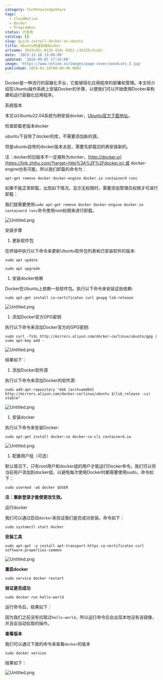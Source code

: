 ```yaml
---
category: TechKnowledgeShare
tags:
  - CloudNative
  - Docker
  - ProgramEnv
status: 已发布
catalog: []
slug: quick-install-docker-on-ubuntu
title: Ubuntu快速安装Docker
urlname: 3bd3cd5c-012b-418c-93b1-c3d325c3ca3c
date: '2023-11-18 13:06:00'
updated: '2024-09-07 17:43:00'
image: 'https://www.notion.so/images/page-cover/woodcuts_3.jpg'
published: 2020-01-18T08:00:00.000Z
---
```


Docker是一种流行的容器化平台，它能够简化应用程序的部署和管理。本文将介绍在Ubuntu操作系统上安装Docker的步骤，以便我们可以开始使用Docker来构建和运行容器化应用程序。


系统版本


本文以Ubuntu22.04系统为例安装docker，[Ubuntu官方下载地址](https://link.zhihu.com/?target=https%3A%2F%2Fubuntu.com%2Fdownload)。


检查卸载老版本docker


ubuntu下自带了docker的库，不需要添加新的源。


但是ubuntu自带的docker版本太低，需要先卸载旧的再安装新的。


注：docker的旧版本不一定被称为docker，[http://docker.io](https://link.zhihu.com/?target=http%3A%2F%2Fdocker.io) 或 docker-engine也有可能，所以我们卸载的命令为：


`apt-get remove docker docker-engine docker.io containerd runc`


如果不能正常卸载，出现如下情况，显示无权限时，需要添加管理员权限才可进行卸载：


我们就需要使用`sudo apt-get remove docker docker-engine docker.io containerd runc`命令使用root权限来进行卸载。


![Untitled.png](https://prod-files-secure.s3.us-west-2.amazonaws.com/5d24fe63-e567-4804-86f9-9fdc62e13082/39952d0f-7851-4550-b715-72a33876c773/Untitled.png?X-Amz-Algorithm=AWS4-HMAC-SHA256&X-Amz-Content-Sha256=UNSIGNED-PAYLOAD&X-Amz-Credential=ASIAZI2LB4662R75BH5Q%2F20250214%2Fus-west-2%2Fs3%2Faws4_request&X-Amz-Date=20250214T053708Z&X-Amz-Expires=3600&X-Amz-Security-Token=IQoJb3JpZ2luX2VjEP7%2F%2F%2F%2F%2F%2F%2F%2F%2F%2FwEaCXVzLXdlc3QtMiJIMEYCIQCh1CbUX4TEB7Heei%2FDQkm10sjNbCsH0c%2Fi1APBLC1GHgIhAMsfHhx77WDw3mqp3sCYNEXTZYJHs7zS9eyKKtwjiGiLKv8DCCcQABoMNjM3NDIzMTgzODA1IgwRObPwibGlyYLGFhkq3APl9r6jF2l83vm0I7I6lWHP991wQprJa28yyvswwQuyzbL7Uc4%2BbvH13R%2Bb0ql32b10etA7PXtF8jGGQQumStK2Tzs3pAcYgZhiyso4PvzyEtlWcdwa3HL7Ax4KWHRp4B%2FxKs1uEDWMA75pJ69AHVEU8KEfKc9tYa3mKrHqSa%2BYxDoxnMAYD4LqfUBAaZrqTXZNA1aOr1YQ3g%2BhfvbmhXjyVzX4yFzTVOACIk7Vc6ryWTe5vrlZGb4JwqSc1eOqswk4Q4L9MC82WFHnk5Gd5OHl5kDKfExnI6XD0YqbZUayXOpwsosHMptlg62AlICqW4gNFaNWPNYCRa8DteIsfT5oRuwNoUFlm7mFweIlt1pvus8u4TpNqQSNUftoMi2eCjWWeGzGP4yqZnQrTiGFwug4ZmPHRbSQ3UdJZF%2BA3H%2Bz8HBUr9G7dA13jcwGPYRfoCoeKVJTJaLgos9Yaq7g92TW%2FX5f4fLao5nV06lm8fe2lx7cD3S2LzmV4feZNPJ%2BgpBXdAEQ9iPzbVdgc1XBoNdEll9EkBrj43VZuzV9%2Fr7u%2BiNYmKMyvbTgPuwvc8bSQEB7c%2FZhEZpoJF9ZbOQLTOdcmaR149%2FXj8llLUjMdf1%2BsCJxRuPujNNcMb97%2FzCvqru9BjqkAW5bqZCb6qZu3PdEcgIwIMKN0p9JIzRskkABBAVf4uSgYe9VUgJctWuYk%2Fx2xpYPHDiw8zu19qDGTCk%2BaUBn6lOT7RvGIRCDY8aS8sQ3iDOgsE2CVUbZB4nJaUc9%2BNEZVqkNB5GcLXlccd6y9Nlj8bDX3xIDjEM9lbnK2WXZMNSsfbwikczEavmnFbTNoM9Hi%2FB5bYpYZBm45jaK6nWg%2BRmUIelb&X-Amz-Signature=94072a61f6818e035fbeac20539be521df2bd197a042c53c92115e9709f43268&X-Amz-SignedHeaders=host&x-id=GetObject)


安装步骤

1. 更新软件包

在终端中执行以下命令来更新Ubuntu软件包列表和已安装软件的版本:


`sudo apt update`


`sudo apt upgrade`

1. 安装docker依赖

Docker在Ubuntu上依赖一些软件包。执行以下命令来安装这些依赖:


`sudo apt-get install ca-certificates curl gnupg lsb-release`


![Untitled.png](https://prod-files-secure.s3.us-west-2.amazonaws.com/5d24fe63-e567-4804-86f9-9fdc62e13082/b5a549a8-6621-4824-a151-93e8b0592f14/Untitled.png?X-Amz-Algorithm=AWS4-HMAC-SHA256&X-Amz-Content-Sha256=UNSIGNED-PAYLOAD&X-Amz-Credential=ASIAZI2LB4662R75BH5Q%2F20250214%2Fus-west-2%2Fs3%2Faws4_request&X-Amz-Date=20250214T053708Z&X-Amz-Expires=3600&X-Amz-Security-Token=IQoJb3JpZ2luX2VjEP7%2F%2F%2F%2F%2F%2F%2F%2F%2F%2FwEaCXVzLXdlc3QtMiJIMEYCIQCh1CbUX4TEB7Heei%2FDQkm10sjNbCsH0c%2Fi1APBLC1GHgIhAMsfHhx77WDw3mqp3sCYNEXTZYJHs7zS9eyKKtwjiGiLKv8DCCcQABoMNjM3NDIzMTgzODA1IgwRObPwibGlyYLGFhkq3APl9r6jF2l83vm0I7I6lWHP991wQprJa28yyvswwQuyzbL7Uc4%2BbvH13R%2Bb0ql32b10etA7PXtF8jGGQQumStK2Tzs3pAcYgZhiyso4PvzyEtlWcdwa3HL7Ax4KWHRp4B%2FxKs1uEDWMA75pJ69AHVEU8KEfKc9tYa3mKrHqSa%2BYxDoxnMAYD4LqfUBAaZrqTXZNA1aOr1YQ3g%2BhfvbmhXjyVzX4yFzTVOACIk7Vc6ryWTe5vrlZGb4JwqSc1eOqswk4Q4L9MC82WFHnk5Gd5OHl5kDKfExnI6XD0YqbZUayXOpwsosHMptlg62AlICqW4gNFaNWPNYCRa8DteIsfT5oRuwNoUFlm7mFweIlt1pvus8u4TpNqQSNUftoMi2eCjWWeGzGP4yqZnQrTiGFwug4ZmPHRbSQ3UdJZF%2BA3H%2Bz8HBUr9G7dA13jcwGPYRfoCoeKVJTJaLgos9Yaq7g92TW%2FX5f4fLao5nV06lm8fe2lx7cD3S2LzmV4feZNPJ%2BgpBXdAEQ9iPzbVdgc1XBoNdEll9EkBrj43VZuzV9%2Fr7u%2BiNYmKMyvbTgPuwvc8bSQEB7c%2FZhEZpoJF9ZbOQLTOdcmaR149%2FXj8llLUjMdf1%2BsCJxRuPujNNcMb97%2FzCvqru9BjqkAW5bqZCb6qZu3PdEcgIwIMKN0p9JIzRskkABBAVf4uSgYe9VUgJctWuYk%2Fx2xpYPHDiw8zu19qDGTCk%2BaUBn6lOT7RvGIRCDY8aS8sQ3iDOgsE2CVUbZB4nJaUc9%2BNEZVqkNB5GcLXlccd6y9Nlj8bDX3xIDjEM9lbnK2WXZMNSsfbwikczEavmnFbTNoM9Hi%2FB5bYpYZBm45jaK6nWg%2BRmUIelb&X-Amz-Signature=4199e9b991739b363d3177cbfdb2c46b0f3286b58f86f9391a538f4f3eabf5df&X-Amz-SignedHeaders=host&x-id=GetObject)

1. 添加Docker官方GPG密钥

执行以下命令来添加Docker官方的GPG密钥:


`sudo curl -fsSL http://mirrors.aliyun.com/docker-ce/linux/ubuntu/gpg | sudo apt-key add -`


![Untitled.png](https://prod-files-secure.s3.us-west-2.amazonaws.com/5d24fe63-e567-4804-86f9-9fdc62e13082/98014b5e-f5b7-4b16-804e-ab6917971bd3/Untitled.png?X-Amz-Algorithm=AWS4-HMAC-SHA256&X-Amz-Content-Sha256=UNSIGNED-PAYLOAD&X-Amz-Credential=ASIAZI2LB4662R75BH5Q%2F20250214%2Fus-west-2%2Fs3%2Faws4_request&X-Amz-Date=20250214T053708Z&X-Amz-Expires=3600&X-Amz-Security-Token=IQoJb3JpZ2luX2VjEP7%2F%2F%2F%2F%2F%2F%2F%2F%2F%2FwEaCXVzLXdlc3QtMiJIMEYCIQCh1CbUX4TEB7Heei%2FDQkm10sjNbCsH0c%2Fi1APBLC1GHgIhAMsfHhx77WDw3mqp3sCYNEXTZYJHs7zS9eyKKtwjiGiLKv8DCCcQABoMNjM3NDIzMTgzODA1IgwRObPwibGlyYLGFhkq3APl9r6jF2l83vm0I7I6lWHP991wQprJa28yyvswwQuyzbL7Uc4%2BbvH13R%2Bb0ql32b10etA7PXtF8jGGQQumStK2Tzs3pAcYgZhiyso4PvzyEtlWcdwa3HL7Ax4KWHRp4B%2FxKs1uEDWMA75pJ69AHVEU8KEfKc9tYa3mKrHqSa%2BYxDoxnMAYD4LqfUBAaZrqTXZNA1aOr1YQ3g%2BhfvbmhXjyVzX4yFzTVOACIk7Vc6ryWTe5vrlZGb4JwqSc1eOqswk4Q4L9MC82WFHnk5Gd5OHl5kDKfExnI6XD0YqbZUayXOpwsosHMptlg62AlICqW4gNFaNWPNYCRa8DteIsfT5oRuwNoUFlm7mFweIlt1pvus8u4TpNqQSNUftoMi2eCjWWeGzGP4yqZnQrTiGFwug4ZmPHRbSQ3UdJZF%2BA3H%2Bz8HBUr9G7dA13jcwGPYRfoCoeKVJTJaLgos9Yaq7g92TW%2FX5f4fLao5nV06lm8fe2lx7cD3S2LzmV4feZNPJ%2BgpBXdAEQ9iPzbVdgc1XBoNdEll9EkBrj43VZuzV9%2Fr7u%2BiNYmKMyvbTgPuwvc8bSQEB7c%2FZhEZpoJF9ZbOQLTOdcmaR149%2FXj8llLUjMdf1%2BsCJxRuPujNNcMb97%2FzCvqru9BjqkAW5bqZCb6qZu3PdEcgIwIMKN0p9JIzRskkABBAVf4uSgYe9VUgJctWuYk%2Fx2xpYPHDiw8zu19qDGTCk%2BaUBn6lOT7RvGIRCDY8aS8sQ3iDOgsE2CVUbZB4nJaUc9%2BNEZVqkNB5GcLXlccd6y9Nlj8bDX3xIDjEM9lbnK2WXZMNSsfbwikczEavmnFbTNoM9Hi%2FB5bYpYZBm45jaK6nWg%2BRmUIelb&X-Amz-Signature=cfcd3c5976200fe6db8bd7510e0df87ceed6edbc8e10e0ed26fb073231614ee6&X-Amz-SignedHeaders=host&x-id=GetObject)


结果如下：

1. 添加Docker软件源

执行以下命令来添加Docker的软件源:


`sudo add-apt-repository "deb [arch=amd64] http://mirrors.aliyun.com/docker-ce/linux/ubuntu $(lsb_release -cs) stable"`


![Untitled.png](https://prod-files-secure.s3.us-west-2.amazonaws.com/5d24fe63-e567-4804-86f9-9fdc62e13082/7fc5bdbe-9d4c-48b8-ba03-3309380f47ba/Untitled.png?X-Amz-Algorithm=AWS4-HMAC-SHA256&X-Amz-Content-Sha256=UNSIGNED-PAYLOAD&X-Amz-Credential=ASIAZI2LB4662R75BH5Q%2F20250214%2Fus-west-2%2Fs3%2Faws4_request&X-Amz-Date=20250214T053708Z&X-Amz-Expires=3600&X-Amz-Security-Token=IQoJb3JpZ2luX2VjEP7%2F%2F%2F%2F%2F%2F%2F%2F%2F%2FwEaCXVzLXdlc3QtMiJIMEYCIQCh1CbUX4TEB7Heei%2FDQkm10sjNbCsH0c%2Fi1APBLC1GHgIhAMsfHhx77WDw3mqp3sCYNEXTZYJHs7zS9eyKKtwjiGiLKv8DCCcQABoMNjM3NDIzMTgzODA1IgwRObPwibGlyYLGFhkq3APl9r6jF2l83vm0I7I6lWHP991wQprJa28yyvswwQuyzbL7Uc4%2BbvH13R%2Bb0ql32b10etA7PXtF8jGGQQumStK2Tzs3pAcYgZhiyso4PvzyEtlWcdwa3HL7Ax4KWHRp4B%2FxKs1uEDWMA75pJ69AHVEU8KEfKc9tYa3mKrHqSa%2BYxDoxnMAYD4LqfUBAaZrqTXZNA1aOr1YQ3g%2BhfvbmhXjyVzX4yFzTVOACIk7Vc6ryWTe5vrlZGb4JwqSc1eOqswk4Q4L9MC82WFHnk5Gd5OHl5kDKfExnI6XD0YqbZUayXOpwsosHMptlg62AlICqW4gNFaNWPNYCRa8DteIsfT5oRuwNoUFlm7mFweIlt1pvus8u4TpNqQSNUftoMi2eCjWWeGzGP4yqZnQrTiGFwug4ZmPHRbSQ3UdJZF%2BA3H%2Bz8HBUr9G7dA13jcwGPYRfoCoeKVJTJaLgos9Yaq7g92TW%2FX5f4fLao5nV06lm8fe2lx7cD3S2LzmV4feZNPJ%2BgpBXdAEQ9iPzbVdgc1XBoNdEll9EkBrj43VZuzV9%2Fr7u%2BiNYmKMyvbTgPuwvc8bSQEB7c%2FZhEZpoJF9ZbOQLTOdcmaR149%2FXj8llLUjMdf1%2BsCJxRuPujNNcMb97%2FzCvqru9BjqkAW5bqZCb6qZu3PdEcgIwIMKN0p9JIzRskkABBAVf4uSgYe9VUgJctWuYk%2Fx2xpYPHDiw8zu19qDGTCk%2BaUBn6lOT7RvGIRCDY8aS8sQ3iDOgsE2CVUbZB4nJaUc9%2BNEZVqkNB5GcLXlccd6y9Nlj8bDX3xIDjEM9lbnK2WXZMNSsfbwikczEavmnFbTNoM9Hi%2FB5bYpYZBm45jaK6nWg%2BRmUIelb&X-Amz-Signature=c062acbf42dbeec513bf5908140c7f73ef6b5f965ed70aa67f472e965d68692a&X-Amz-SignedHeaders=host&x-id=GetObject)

1. 安装docker

执行以下命令来安装Docker:


`sudo apt-get install docker-ce docker-ce-cli containerd.io`


![Untitled.png](https://prod-files-secure.s3.us-west-2.amazonaws.com/5d24fe63-e567-4804-86f9-9fdc62e13082/d5ede442-ffc5-49c3-a76a-76559a797244/Untitled.png?X-Amz-Algorithm=AWS4-HMAC-SHA256&X-Amz-Content-Sha256=UNSIGNED-PAYLOAD&X-Amz-Credential=ASIAZI2LB4662R75BH5Q%2F20250214%2Fus-west-2%2Fs3%2Faws4_request&X-Amz-Date=20250214T053708Z&X-Amz-Expires=3600&X-Amz-Security-Token=IQoJb3JpZ2luX2VjEP7%2F%2F%2F%2F%2F%2F%2F%2F%2F%2FwEaCXVzLXdlc3QtMiJIMEYCIQCh1CbUX4TEB7Heei%2FDQkm10sjNbCsH0c%2Fi1APBLC1GHgIhAMsfHhx77WDw3mqp3sCYNEXTZYJHs7zS9eyKKtwjiGiLKv8DCCcQABoMNjM3NDIzMTgzODA1IgwRObPwibGlyYLGFhkq3APl9r6jF2l83vm0I7I6lWHP991wQprJa28yyvswwQuyzbL7Uc4%2BbvH13R%2Bb0ql32b10etA7PXtF8jGGQQumStK2Tzs3pAcYgZhiyso4PvzyEtlWcdwa3HL7Ax4KWHRp4B%2FxKs1uEDWMA75pJ69AHVEU8KEfKc9tYa3mKrHqSa%2BYxDoxnMAYD4LqfUBAaZrqTXZNA1aOr1YQ3g%2BhfvbmhXjyVzX4yFzTVOACIk7Vc6ryWTe5vrlZGb4JwqSc1eOqswk4Q4L9MC82WFHnk5Gd5OHl5kDKfExnI6XD0YqbZUayXOpwsosHMptlg62AlICqW4gNFaNWPNYCRa8DteIsfT5oRuwNoUFlm7mFweIlt1pvus8u4TpNqQSNUftoMi2eCjWWeGzGP4yqZnQrTiGFwug4ZmPHRbSQ3UdJZF%2BA3H%2Bz8HBUr9G7dA13jcwGPYRfoCoeKVJTJaLgos9Yaq7g92TW%2FX5f4fLao5nV06lm8fe2lx7cD3S2LzmV4feZNPJ%2BgpBXdAEQ9iPzbVdgc1XBoNdEll9EkBrj43VZuzV9%2Fr7u%2BiNYmKMyvbTgPuwvc8bSQEB7c%2FZhEZpoJF9ZbOQLTOdcmaR149%2FXj8llLUjMdf1%2BsCJxRuPujNNcMb97%2FzCvqru9BjqkAW5bqZCb6qZu3PdEcgIwIMKN0p9JIzRskkABBAVf4uSgYe9VUgJctWuYk%2Fx2xpYPHDiw8zu19qDGTCk%2BaUBn6lOT7RvGIRCDY8aS8sQ3iDOgsE2CVUbZB4nJaUc9%2BNEZVqkNB5GcLXlccd6y9Nlj8bDX3xIDjEM9lbnK2WXZMNSsfbwikczEavmnFbTNoM9Hi%2FB5bYpYZBm45jaK6nWg%2BRmUIelb&X-Amz-Signature=8083cdc410ae74bb480a357a99e50eb344c125c375774cb09665837c9ef803ae&X-Amz-SignedHeaders=host&x-id=GetObject)

1. 配置用户组（可选）

默认情况下，只有root用户和docker组的用户才能运行Docker命令。我们可以将当前用户添加到docker组，以避免每次使用Docker时都需要使用sudo。命令如下：


`sudo usermod -aG docker $USER`


**注：重新登录才能使更改生效。**


运行docker


我们可以通过启动`docker`来验证我们是否成功安装。命令如下：


`sudo systemctl start docker`


**安装工具**


`sudo apt-get -y install apt-transport-https ca-certificates curl software-properties-common`


![Untitled.png](https://prod-files-secure.s3.us-west-2.amazonaws.com/5d24fe63-e567-4804-86f9-9fdc62e13082/0c3615c1-94db-46f5-9743-68bb221a9964/Untitled.png?X-Amz-Algorithm=AWS4-HMAC-SHA256&X-Amz-Content-Sha256=UNSIGNED-PAYLOAD&X-Amz-Credential=ASIAZI2LB4662R75BH5Q%2F20250214%2Fus-west-2%2Fs3%2Faws4_request&X-Amz-Date=20250214T053708Z&X-Amz-Expires=3600&X-Amz-Security-Token=IQoJb3JpZ2luX2VjEP7%2F%2F%2F%2F%2F%2F%2F%2F%2F%2FwEaCXVzLXdlc3QtMiJIMEYCIQCh1CbUX4TEB7Heei%2FDQkm10sjNbCsH0c%2Fi1APBLC1GHgIhAMsfHhx77WDw3mqp3sCYNEXTZYJHs7zS9eyKKtwjiGiLKv8DCCcQABoMNjM3NDIzMTgzODA1IgwRObPwibGlyYLGFhkq3APl9r6jF2l83vm0I7I6lWHP991wQprJa28yyvswwQuyzbL7Uc4%2BbvH13R%2Bb0ql32b10etA7PXtF8jGGQQumStK2Tzs3pAcYgZhiyso4PvzyEtlWcdwa3HL7Ax4KWHRp4B%2FxKs1uEDWMA75pJ69AHVEU8KEfKc9tYa3mKrHqSa%2BYxDoxnMAYD4LqfUBAaZrqTXZNA1aOr1YQ3g%2BhfvbmhXjyVzX4yFzTVOACIk7Vc6ryWTe5vrlZGb4JwqSc1eOqswk4Q4L9MC82WFHnk5Gd5OHl5kDKfExnI6XD0YqbZUayXOpwsosHMptlg62AlICqW4gNFaNWPNYCRa8DteIsfT5oRuwNoUFlm7mFweIlt1pvus8u4TpNqQSNUftoMi2eCjWWeGzGP4yqZnQrTiGFwug4ZmPHRbSQ3UdJZF%2BA3H%2Bz8HBUr9G7dA13jcwGPYRfoCoeKVJTJaLgos9Yaq7g92TW%2FX5f4fLao5nV06lm8fe2lx7cD3S2LzmV4feZNPJ%2BgpBXdAEQ9iPzbVdgc1XBoNdEll9EkBrj43VZuzV9%2Fr7u%2BiNYmKMyvbTgPuwvc8bSQEB7c%2FZhEZpoJF9ZbOQLTOdcmaR149%2FXj8llLUjMdf1%2BsCJxRuPujNNcMb97%2FzCvqru9BjqkAW5bqZCb6qZu3PdEcgIwIMKN0p9JIzRskkABBAVf4uSgYe9VUgJctWuYk%2Fx2xpYPHDiw8zu19qDGTCk%2BaUBn6lOT7RvGIRCDY8aS8sQ3iDOgsE2CVUbZB4nJaUc9%2BNEZVqkNB5GcLXlccd6y9Nlj8bDX3xIDjEM9lbnK2WXZMNSsfbwikczEavmnFbTNoM9Hi%2FB5bYpYZBm45jaK6nWg%2BRmUIelb&X-Amz-Signature=da420b308c9e4240f0638d350ff6e2c3504530c01fc4ec83dd1dcd4e70c639a5&X-Amz-SignedHeaders=host&x-id=GetObject)


**重启docker**


`sudo service docker restart`


**验证是否成功**


`sudo docker run hello-world`


运行命令后，结果如下：


因为我们之前没有拉取过`hello-world`，所以运行命令后会出现本地没有该镜像，并且会自动拉取的操作。


**查看版本**


我们可以通过下面的命令来查看`docker`的版本


`sudo docker version`


结果如下：


![Untitled.png](https://prod-files-secure.s3.us-west-2.amazonaws.com/5d24fe63-e567-4804-86f9-9fdc62e13082/efdb509a-3c1e-41a3-91ee-a1bd88793688/Untitled.png?X-Amz-Algorithm=AWS4-HMAC-SHA256&X-Amz-Content-Sha256=UNSIGNED-PAYLOAD&X-Amz-Credential=ASIAZI2LB4662R75BH5Q%2F20250214%2Fus-west-2%2Fs3%2Faws4_request&X-Amz-Date=20250214T053708Z&X-Amz-Expires=3600&X-Amz-Security-Token=IQoJb3JpZ2luX2VjEP7%2F%2F%2F%2F%2F%2F%2F%2F%2F%2FwEaCXVzLXdlc3QtMiJIMEYCIQCh1CbUX4TEB7Heei%2FDQkm10sjNbCsH0c%2Fi1APBLC1GHgIhAMsfHhx77WDw3mqp3sCYNEXTZYJHs7zS9eyKKtwjiGiLKv8DCCcQABoMNjM3NDIzMTgzODA1IgwRObPwibGlyYLGFhkq3APl9r6jF2l83vm0I7I6lWHP991wQprJa28yyvswwQuyzbL7Uc4%2BbvH13R%2Bb0ql32b10etA7PXtF8jGGQQumStK2Tzs3pAcYgZhiyso4PvzyEtlWcdwa3HL7Ax4KWHRp4B%2FxKs1uEDWMA75pJ69AHVEU8KEfKc9tYa3mKrHqSa%2BYxDoxnMAYD4LqfUBAaZrqTXZNA1aOr1YQ3g%2BhfvbmhXjyVzX4yFzTVOACIk7Vc6ryWTe5vrlZGb4JwqSc1eOqswk4Q4L9MC82WFHnk5Gd5OHl5kDKfExnI6XD0YqbZUayXOpwsosHMptlg62AlICqW4gNFaNWPNYCRa8DteIsfT5oRuwNoUFlm7mFweIlt1pvus8u4TpNqQSNUftoMi2eCjWWeGzGP4yqZnQrTiGFwug4ZmPHRbSQ3UdJZF%2BA3H%2Bz8HBUr9G7dA13jcwGPYRfoCoeKVJTJaLgos9Yaq7g92TW%2FX5f4fLao5nV06lm8fe2lx7cD3S2LzmV4feZNPJ%2BgpBXdAEQ9iPzbVdgc1XBoNdEll9EkBrj43VZuzV9%2Fr7u%2BiNYmKMyvbTgPuwvc8bSQEB7c%2FZhEZpoJF9ZbOQLTOdcmaR149%2FXj8llLUjMdf1%2BsCJxRuPujNNcMb97%2FzCvqru9BjqkAW5bqZCb6qZu3PdEcgIwIMKN0p9JIzRskkABBAVf4uSgYe9VUgJctWuYk%2Fx2xpYPHDiw8zu19qDGTCk%2BaUBn6lOT7RvGIRCDY8aS8sQ3iDOgsE2CVUbZB4nJaUc9%2BNEZVqkNB5GcLXlccd6y9Nlj8bDX3xIDjEM9lbnK2WXZMNSsfbwikczEavmnFbTNoM9Hi%2FB5bYpYZBm45jaK6nWg%2BRmUIelb&X-Amz-Signature=78e31239fcf24bc75d04a1c63578009ecea3913406b341633bf93a3d7b3d864d&X-Amz-SignedHeaders=host&x-id=GetObject)

